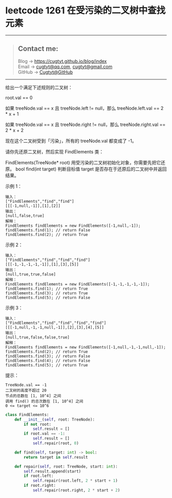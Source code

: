 # leetcode 1261 在受污染的二叉树中查找元素

---
> ## Contact me:
> Blog -> <https://cugtyt.github.io/blog/index>  
> Email -> <cugtyt@qq.com>, <cugtyt@gmail.com>  
> GitHub -> [Cugtyt@GitHub](https://github.com/Cugtyt)

---

给出一个满足下述规则的二叉树：

root.val == 0

如果 treeNode.val == x 且 treeNode.left != null，那么 treeNode.left.val == 2 * x + 1

如果 treeNode.val == x 且 treeNode.right != null，那么 treeNode.right.val == 2 * x + 2

现在这个二叉树受到「污染」，所有的 treeNode.val 都变成了 -1。

请你先还原二叉树，然后实现 FindElements 类：

FindElements(TreeNode* root) 用受污染的二叉树初始化对象，你需要先把它还原。
bool find(int target) 判断目标值 target 是否存在于还原后的二叉树中并返回结果。

示例 1：

```
输入：
["FindElements","find","find"]
[[[-1,null,-1]],[1],[2]]
输出：
[null,false,true]
解释：
FindElements findElements = new FindElements([-1,null,-1]); 
findElements.find(1); // return False 
findElements.find(2); // return True 
```

示例 2：

```
输入：
["FindElements","find","find","find"]
[[[-1,-1,-1,-1,-1]],[1],[3],[5]]
输出：
[null,true,true,false]
解释：
FindElements findElements = new FindElements([-1,-1,-1,-1,-1]);
findElements.find(1); // return True
findElements.find(3); // return True
findElements.find(5); // return False
```

示例 3：
```
输入：
["FindElements","find","find","find","find"]
[[[-1,null,-1,-1,null,-1]],[2],[3],[4],[5]]
输出：
[null,true,false,false,true]
解释：
FindElements findElements = new FindElements([-1,null,-1,-1,null,-1]);
findElements.find(2); // return True
findElements.find(3); // return False
findElements.find(4); // return False
findElements.find(5); // return True
```

提示：
```
TreeNode.val == -1
二叉树的高度不超过 20
节点的总数在 [1, 10^4] 之间
调用 find() 的总次数在 [1, 10^4] 之间
0 <= target <= 10^6
```

``` python
class FindElements:
    def __init__(self, root: TreeNode):
        if not root:
            self.result = []
        if root.val == -1:
            self.result = []
            self.repair(root, 0)

    def find(self, target: int) -> bool:
        return target in self.result

    def repair(self, root: TreeNode, start: int):
        self.result.append(start)
        if root.left:
            self.repair(root.left, 2 * start + 1)
        if root.right:
            self.repair(root.right, 2 * start + 2)
```